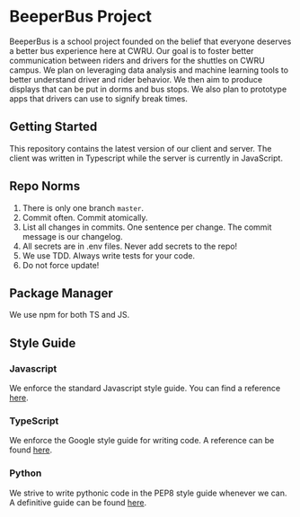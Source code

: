 # BeeperBus Project

BeeperBus is a school project founded on the belief that everyone deserves a better bus experience here at CWRU. Our goal is to foster better communication between riders and drivers for the shuttles on CWRU campus. We plan on leveraging data analysis and machine learning tools to better understand driver and rider behavior. We then aim to produce displays that can be put in dorms and bus stops. We also plan to prototype apps that drivers can use to signify break times.

## Getting Started

This repository contains the latest version of our client and server. The client was written in Typescript while the server is currently in JavaScript.

## Repo Norms

1. There is only one branch `master`.
2. Commit often. Commit atomically.
3. List all changes in commits. One sentence per change. The commit message is our changelog.
4. All secrets are in .env files. Never add secrets to the repo!
5. We use TDD. Always write tests for your code.
6. Do not force update!

## Package Manager

We use npm for both TS and JS.

## Style Guide

### Javascript

We enforce the standard Javascript style guide. You can find a reference [here](https://github.com/standard/standard).

### TypeScript

We enforce the Google style guide for writing code. A reference can be found [here](https://google.github.io/styleguide/tsguide.html).

### Python

We strive to write pythonic code in the PEP8 style guide whenever we can. A definitive guide can be found [here](https://peps.python.org/pep-0008/).
